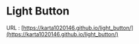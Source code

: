 # Light Button

URL :  [https://karta1020146.github.io/light_button/](https://karta1020146.github.io/light_button/) 
<!-- 
## Recommended IDE Setup
- [VS Code](https://code.visualstudio.com/) + [Volar](https://marketplace.visualstudio.com/items?itemName=Vue.volar) (and disable Vetur) + [TypeScript Vue Plugin (Volar)](https://marketplace.visualstudio.com/items?itemName=Vue.vscode-typescript-vue-plugin). -->
